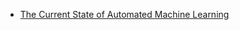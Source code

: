 

- [The Current State of Automated Machine Learning](http://www.kdnuggets.com/2017/01/current-state-automated-machine-learning.html)
